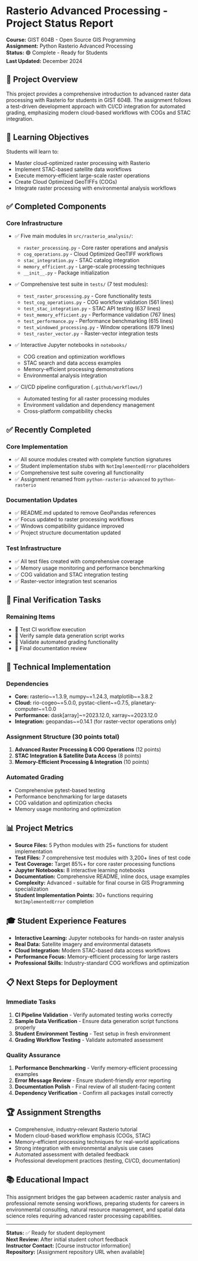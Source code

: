 # Rasterio Advanced Processing - Project Status Report

**Course:** GIST 604B - Open Source GIS Programming  
**Assignment:** Python Rasterio Advanced Processing  
**Status:** 🟢 Complete - Ready for Students  
**Last Updated:** December 2024

## 📖 Project Overview

This project provides a comprehensive introduction to advanced raster data processing with Rasterio for students in GIST 604B. The assignment follows a test-driven development approach with CI/CD integration for automated grading, emphasizing modern cloud-based workflows with COGs and STAC integration.

## 🎯 Learning Objectives

Students will learn to:
- Master cloud-optimized raster processing with Rasterio
- Implement STAC-based satellite data workflows
- Execute memory-efficient large-scale raster operations
- Create Cloud Optimized GeoTIFFs (COGs)
- Integrate raster processing with environmental analysis workflows

## ✅ Completed Components

### Core Infrastructure
- ✅ Five main modules in `src/rasterio_analysis/`:
  - `raster_processing.py` - Core raster operations and analysis
  - `cog_operations.py` - Cloud Optimized GeoTIFF workflows  
  - `stac_integration.py` - STAC catalog integration
  - `memory_efficient.py` - Large-scale processing techniques
  - `__init__.py` - Package initialization

- ✅ Comprehensive test suite in `tests/` (7 test modules):
  - `test_raster_processing.py` - Core functionality tests
  - `test_cog_operations.py` - COG workflow validation (561 lines)
  - `test_stac_integration.py` - STAC API testing (637 lines)
  - `test_memory_efficient.py` - Performance validation (767 lines)
  - `test_performance.py` - Performance benchmarking (615 lines)
  - `test_windowed_processing.py` - Window operations (679 lines)
  - `test_raster_vector.py` - Raster-vector integration tests

- ✅ Interactive Jupyter notebooks in `notebooks/`
  - COG creation and optimization workflows
  - STAC search and data access examples  
  - Memory-efficient processing demonstrations
  - Environmental analysis integration

- ✅ CI/CD pipeline configuration (`.github/workflows/`)
  - Automated testing for all raster processing modules
  - Environment validation and dependency management
  - Cross-platform compatibility checks

## ✅ Recently Completed

### Core Implementation
- ✅ All source modules created with complete function signatures
- ✅ Student implementation stubs with `NotImplementedError` placeholders
- ✅ Comprehensive test suite covering all functionality
- ✅ Assignment renamed from `python-rasterio-advanced` to `python-rasterio`

### Documentation Updates
- ✅ README.md updated to remove GeoPandas references
- ✅ Focus updated to raster processing workflows
- ✅ Windows compatibility guidance improved
- ✅ Project structure documentation updated

### Test Infrastructure
- ✅ All test files created with comprehensive coverage
- ✅ Memory usage monitoring and performance benchmarking
- ✅ COG validation and STAC integration testing
- ✅ Raster-vector integration test scenarios

## 🔧 Final Verification Tasks

### Remaining Items
- 🔄 Test CI workflow execution
- 🔄 Verify sample data generation script works
- 🔄 Validate automated grading functionality
- 🔄 Final documentation review

## 🔧 Technical Implementation

### Dependencies
- **Core:** rasterio~=1.3.9, numpy~=1.24.3, matplotlib~=3.8.2
- **Cloud:** rio-cogeo~=5.0.0, pystac-client~=0.7.5, planetary-computer~=1.0.0
- **Performance:** dask[array]~=2023.12.0, xarray~=2023.12.0
- **Integration:** geopandas~=0.14.1 (for raster-vector operations only)

### Assignment Structure (30 points total)
1. **Advanced Raster Processing & COG Operations** (12 points)
2. **STAC Integration & Satellite Data Access** (8 points)  
3. **Memory-Efficient Processing & Integration** (10 points)

### Automated Grading
- Comprehensive pytest-based testing
- Performance benchmarking for large datasets
- COG validation and optimization checks
- Memory usage monitoring and optimization

## 📊 Project Metrics

- **Source Files:** 5 Python modules with 25+ functions for student implementation
- **Test Files:** 7 comprehensive test modules with 3,200+ lines of test code
- **Test Coverage:** Target 85%+ for core raster processing functions
- **Jupyter Notebooks:** 8 interactive learning notebooks
- **Documentation:** Comprehensive README, inline docs, usage examples
- **Complexity:** Advanced - suitable for final course in GIS Programming specialization
- **Student Implementation Points:** 30+ functions requiring `NotImplementedError` completion

## 🎓 Student Experience Features

- **Interactive Learning:** Jupyter notebooks for hands-on raster analysis
- **Real Data:** Satellite imagery and environmental datasets
- **Cloud Integration:** Modern STAC-based data access workflows  
- **Performance Focus:** Memory-efficient processing for large rasters
- **Professional Skills:** Industry-standard COG workflows and optimization

## 📋 Next Steps for Deployment

### Immediate Tasks
1. **CI Pipeline Validation** - Verify automated testing works correctly
2. **Sample Data Verification** - Ensure data generation script functions properly
3. **Student Environment Testing** - Test setup in fresh environment
4. **Grading Workflow Testing** - Validate automated assessment

### Quality Assurance
1. **Performance Benchmarking** - Verify memory-efficient processing examples
2. **Error Message Review** - Ensure student-friendly error reporting
3. **Documentation Polish** - Final review of all student-facing content
4. **Dependency Verification** - Confirm all packages install correctly

## 🏆 Assignment Strengths

- Comprehensive, industry-relevant Rasterio tutorial
- Modern cloud-based workflow emphasis (COGs, STAC)
- Memory-efficient processing techniques for real-world applications
- Strong integration with environmental analysis use cases
- Automated assessment with detailed feedback
- Professional development practices (testing, CI/CD, documentation)

## 📚 Educational Impact

This assignment bridges the gap between academic raster analysis and professional remote sensing workflows, preparing students for careers in environmental consulting, natural resource management, and spatial data science roles requiring advanced raster processing capabilities.

---

**Status:** ✅ Ready for student deployment  
**Next Review:** After initial student cohort feedback  
**Instructor Contact:** [Course instructor information]  
**Repository:** [Assignment repository URL when available]